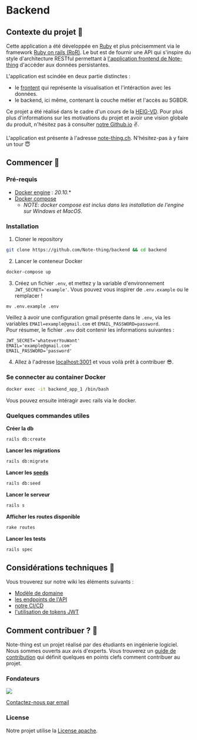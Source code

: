 # Backend
## Contexte du projet 🤟
Cette application a été développée en [Ruby](https://www.ruby-lang.org/en/) et plus précisemment via le framework [Ruby on rails (RoR)](https://rubyonrails.org/).
Le but est de fournir une API qui s'inspire du style d'architecture RESTful permettant à [l'application frontend de Note-thing](https://github.com/Note-thing/frontend) d'accéder aux données persistantes.

L'application est scindée en deux partie distinctes : 
- le [frontent](https://github.com/Note-thing/frontend) qui représente la visualisation et l'intéraction avec les données.
- le backend, ici même, contenant la couche métier et l'accès au SGBDR. 

Ce projet a été réalisé dans le cadre d'un cours de la [HEIG-VD](https://heig-vd.ch/). Pour plus plus d'informations sur les motivations du projet et avoir une vision globale du produit, n'hésitez pas à consulter [notre Github.io](https://note-thing.github.io/) ✌️.

L'application est présente à l'adresse [note-thing.ch](https://note-thing.ch). N'hésitez-pas à y faire un tour 😇

## Commencer 🏁
### Pré-requis
- [Docker engine](https://docs.docker.com/engine/install/) : *20.10.**
- [Docker compose](https://docs.docker.com/compose/install/) 
  - *NOTE: docker compose est inclus dans les installation de l'engine sur Windows et MacOS*.

### Installation
1. Cloner le repository
```bash
git clone https://github.com/Note-thing/backend && cd backend
```

2. Lancer le conteneur Docker 
```bash
docker-compose up
```
3. Créez un fichier `.env`, et mettez y la variable d'environnement `JWT_SECRET='example'`. Vous pouvez vous inspirer de `.env.example` ou le remplacer ! 
```
mv .env.example .env
```
Veillez à avoir une configuration gmail présente dans le `.env`, via les variables `EMAIl=example@gmail.com` et `EMAIL_PASSWORD=password`.  
Pour résumer, le fichier `.env` doit contenir les informations suivantes : 
```
JWT_SECRET='whateverYouWant'
EMAIL='example@gmail.com'
EMAIL_PASSWORD='password'
```

4. Allez à l'adresse [localhost:3001](http://localhost:3001/) et vous voilà prêt à contribuer 😎. 

### Se connecter au container Docker
```bash
docker exec -it backend_app_1 /bin/bash
```
Vous pouvez ensuite intéragir avec rails via le docker.

### Quelques commandes utiles
**Créer la db**
```bash
rails db:create
```

**Lancer les migrations**
```bash
rails db:migrate
```

**Lancer les [seeds](db/seeds.rb)**
```bash
rails db:seed
```

**Lancer le serveur**
```bash
rails s
```

**Afficher les routes disponible**
```bash
rake routes
```

**Lancer les tests**
```bash
rails spec
```

## Considérations techniques 👀
Vous trouverez sur notre wiki les éléments suivants : 
- [Modèle de domaine](https://github.com/Note-thing/backend/wiki/Mod%C3%A8le-de-domaine)
- [les endpoints de l'API](https://github.com/Note-thing/backend/wiki/Routes)
- [notre CI/CD](https://github.com/Note-thing/backend/wiki/CI---CD)
- [l'utilisation de tokens JWT](https://github.com/Note-thing/backend/wiki/JWT)

## Comment contribuer ? 🤌
Note-thing est un projet réalisé par des étudiants en ingénierie logiciel. Nous sommes ouverts aux avis d'experts.
Vous trouverez un [guide de contribution](CONTRIBUTING.md) qui définit quelques en points clefs comment contribuer au projet.

### Fondateurs
<a href="https://github.com/note-thing/backend/graphs/contributors">
<img src="https://contrib.rocks/image?repo=note-thing/backend" />
</a>

[Contactez-nous par email](mailto:note-thing@protonmail.ch)

### License
Notre projet utilise la [License apache](LICENSE).

